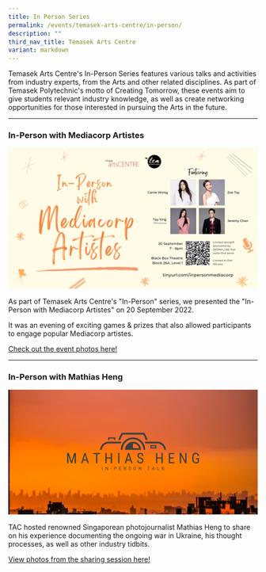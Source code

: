 ```yaml
---
title: In Person Series
permalink: /events/temasek-arts-centre/in-person/
description: ""
third_nav_title: Temasek Arts Centre
variant: markdown
---
```

Temasek Arts Centre's In-Person Series features various talks and activities from industry experts, from the Arts and other related disciplines. As part of Temasek Polytechnic's motto of Creating Tomorrow, these events aim to give students relevant industry knowledge, as well as create networking opportunities for those interested in pursuing the Arts in the future.

---

### In-Person with Mediacorp Artistes
![](/images/Events/Temasek%20Arts%20Centre/In-Person%20with%20Mediacorp%20Artistes%20(1920%20x%201080)%20(6).png)

As part of Temasek Arts Centre's "In-Person" series, we presented the "In-Person with Mediacorp Artistes" on 20 September 2022.

It was an evening of exciting games & prizes that also allowed participants to engage popular Mediacorp artistes.

[Check out the event photos here!](https://www.flickr.com/photos/digitalmediacrewtp/albums/72177720303553318/with/52487932211)


---

### In-Person with Mathias Heng
![](/images/Events/Temasek%20Arts%20Centre/TAC_in_person_mathias_heng.png)

TAC hosted renowned Singaporean photojournalist Mathias Heng to share on his experience documenting the ongoing war in Ukraine, his thought processes, as well as other industry tidbits.

[View photos from the sharing session here!](https://www.flickr.com/photos/digitalmediacrewtp/albums/72177720299974338)